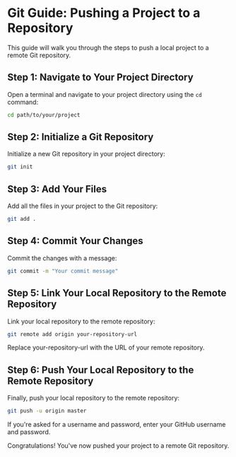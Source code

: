 # Git Guide: Pushing a Project to a Repository

This guide will walk you through the steps to push a local project to a remote Git repository.

## Step 1: Navigate to Your Project Directory

Open a terminal and navigate to your project directory using the `cd` command:

```bash
cd path/to/your/project
```

## Step 2: Initialize a Git Repository
Initialize a new Git repository in your project directory:
```bash
git init
```

## Step 3: Add Your Files
Add all the files in your project to the Git repository:
```bash
git add .
```

## Step 4: Commit Your Changes
Commit the changes with a message:
```bash
git commit -m "Your commit message"
```

## Step 5: Link Your Local Repository to the Remote Repository
Link your local repository to the remote repository:
```bash
git remote add origin your-repository-url
```
Replace your-repository-url with the URL of your remote repository.

## Step 6: Push Your Local Repository to the Remote Repository
Finally, push your local repository to the remote repository:
```bash
git push -u origin master
```

If you're asked for a username and password, enter your GitHub username and password.

Congratulations! You've now pushed your project to a remote Git repository.
